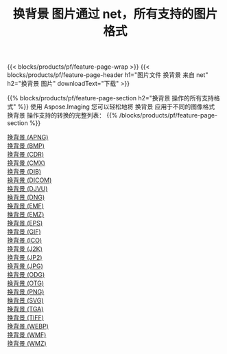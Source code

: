 ﻿---
title: 换背景 图片通过 net，所有支持的图片格式 
weight: 3920
url: /zh-hans/net/change-background 
lang: zh-hans
langdirlevel: 2
locales: zh-hans,ja,it,ru,de,es,fr,nl,id,lt,pl,pt,vi,tr,ko,zh-hant,ar,hi,th,sv,cs,uk,he
description: 使用 Aspose.Imaging 你可以轻松地通过 net 获取 换背景 图像
---

{{< blocks/products/pf/feature-page-wrap >}}
{{< blocks/products/pf/feature-page-header h1="图片文件 换背景 来自 net" h2="换背景 图片" downloadText="下载" >}}


{{% blocks/products/pf/feature-page-section  h2="换背景 操作的所有支持格式" %}}
使用 Aspose.Imaging 您可以轻松地将 换背景 应用于不同的图像格式
<br/>
换背景 操作支持的转换的完整列表：
{{% /blocks/products/pf/feature-page-section %}}
<div class="container-fluid productfamilypage bg-gray">
    <div class="convertypes bg-gray agp-content section">
        <div class="container">
		<div class="row other-converters">
		    <div class='col-md-2 other-converter remove-lp remove-rp'><a href="/imaging/zh-hans/net/change-background/apng" >换背景 (APNG)</a></div><div class='col-md-2 other-converter remove-lp remove-rp'><a href="/imaging/zh-hans/net/change-background/bmp" >换背景 (BMP)</a></div><div class='col-md-2 other-converter remove-lp remove-rp'><a href="/imaging/zh-hans/net/change-background/cdr" >换背景 (CDR)</a></div><div class='col-md-2 other-converter remove-lp remove-rp'><a href="/imaging/zh-hans/net/change-background/cmx" >换背景 (CMX)</a></div><div class='col-md-2 other-converter remove-lp remove-rp'><a href="/imaging/zh-hans/net/change-background/dib" >换背景 (DIB)</a></div><div class='col-md-2 other-converter remove-lp remove-rp'><a href="/imaging/zh-hans/net/change-background/dicom" >换背景 (DICOM)</a></div><div class='col-md-2 other-converter remove-lp remove-rp'><a href="/imaging/zh-hans/net/change-background/djvu" >换背景 (DJVU)</a></div><div class='col-md-2 other-converter remove-lp remove-rp'><a href="/imaging/zh-hans/net/change-background/dng" >换背景 (DNG)</a></div><div class='col-md-2 other-converter remove-lp remove-rp'><a href="/imaging/zh-hans/net/change-background/emf" >换背景 (EMF)</a></div><div class='col-md-2 other-converter remove-lp remove-rp'><a href="/imaging/zh-hans/net/change-background/emz" >换背景 (EMZ)</a></div><div class='col-md-2 other-converter remove-lp remove-rp'><a href="/imaging/zh-hans/net/change-background/eps" >换背景 (EPS)</a></div><div class='col-md-2 other-converter remove-lp remove-rp'><a href="/imaging/zh-hans/net/change-background/gif" >换背景 (GIF)</a></div><div class='col-md-2 other-converter remove-lp remove-rp'><a href="/imaging/zh-hans/net/change-background/ico" >换背景 (ICO)</a></div><div class='col-md-2 other-converter remove-lp remove-rp'><a href="/imaging/zh-hans/net/change-background/j2k" >换背景 (J2K)</a></div><div class='col-md-2 other-converter remove-lp remove-rp'><a href="/imaging/zh-hans/net/change-background/jp2" >换背景 (JP2)</a></div><div class='col-md-2 other-converter remove-lp remove-rp'><a href="/imaging/zh-hans/net/change-background/jpg" >换背景 (JPG)</a></div><div class='col-md-2 other-converter remove-lp remove-rp'><a href="/imaging/zh-hans/net/change-background/odg" >换背景 (ODG)</a></div><div class='col-md-2 other-converter remove-lp remove-rp'><a href="/imaging/zh-hans/net/change-background/otg" >换背景 (OTG)</a></div><div class='col-md-2 other-converter remove-lp remove-rp'><a href="/imaging/zh-hans/net/change-background/png" >换背景 (PNG)</a></div><div class='col-md-2 other-converter remove-lp remove-rp'><a href="/imaging/zh-hans/net/change-background/svg" >换背景 (SVG)</a></div><div class='col-md-2 other-converter remove-lp remove-rp'><a href="/imaging/zh-hans/net/change-background/tga" >换背景 (TGA)</a></div><div class='col-md-2 other-converter remove-lp remove-rp'><a href="/imaging/zh-hans/net/change-background/tiff" >换背景 (TIFF)</a></div><div class='col-md-2 other-converter remove-lp remove-rp'><a href="/imaging/zh-hans/net/change-background/webp" >换背景 (WEBP)</a></div><div class='col-md-2 other-converter remove-lp remove-rp'><a href="/imaging/zh-hans/net/change-background/wmf" >换背景 (WMF)</a></div><div class='col-md-2 other-converter remove-lp remove-rp'><a href="/imaging/zh-hans/net/change-background/wmz" >换背景 (WMZ)</a></div>
                </div>
        </div>
    </div>
</div>
<br/>
